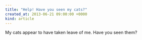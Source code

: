 ```yaml
---
title: "Help! Have you seen my cats?"
created_at: 2013-06-21 09:00:00 +0000
kind: article
---
```


My cats appear to have taken leave of me. Have you seen them?
